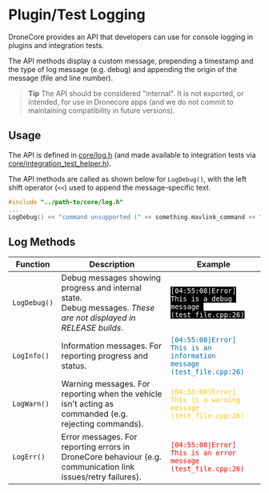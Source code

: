 # Plugin/Test Logging

DroneCore provides an API that developers can use for console logging in plugins and integration tests. 

The API methods display a custom message, prepending a timestamp and the type of log message (e.g. debug) and appending the origin of the message (file and line number).

> **Tip** The API should be considered "internal". It is not exported, or intended, for use in Dronecore apps (and we do not commit to maintaining compatibility in future versions).


## Usage

The API is defined in [core/log.h](https://github.com/dronecore/DroneCore/blob/master/core/log.h) (and made available to integration tests via [core/integration_test_helper.h](https://github.com/dronecore/DroneCore/blob/master/core/integration_test_helper.h)). 

The API methods are called as shown below for `LogDebug()`, with the left shift operator (`<<`) used to append the message-specific text.

```cpp
#include "../path-to/core/log.h"
...
LogDebug() << "command unsupported (" << something.mavlink_command << ").";
```

## Log Methods

Function | Description | Example
--- | --- | ---
`LogDebug()` | Debug messages showing progress and internal state.<br>Debug messages. *These are not displayed in RELEASE builds*. | <code style="color:white; background-color:black;">[04:55:08&#124;Error] This is a debug message (test_file.cpp:26)</code>
`LogInfo()` | Information messages. For reporting progress and status. | <code style="color:#006fb8;">[04:55:08&#124;Error] This is an information message (test_file.cpp:26)</code>
`LogWarn()` | Warning messages. For reporting when the vehicle isn't acting as commanded (e.g. rejecting commands). |  <code style="color:#ffc706;">[04:55:08&#124;Error] This is a warning message (test_file.cpp:26)</code>
`LogErr()` | Error messages. For reporting errors in DroneCore behaviour (e.g. communication link issues/retry failures). | <code style="color:red;">[04:55:08&#124;Error] This is an error message (test_file.cpp:26)</code>
